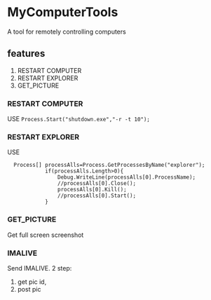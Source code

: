 # MyComputerTools

A tool for remotely controlling computers

## features
 1. RESTART COMPUTER
 1. RESTART EXPLORER
 1. GET_PICTURE

### RESTART COMPUTER
USE `Process.Start("shutdown.exe","-r -t 10");`
### RESTART EXPLORER
USE 
````
  Process[] processAlls=Process.GetProcessesByName("explorer");
			if(processAlls.Length>0){
				Debug.WriteLine(processAlls[0].ProcessName);
				//processAlls[0].Close();
				processAlls[0].Kill();
				//processAlls[0].Start();
			}
````

### GET_PICTURE
 Get full screen screenshot
### IMALIVE
Send IMALIVE.
2 step:

1. get pic id,
2. post pic
